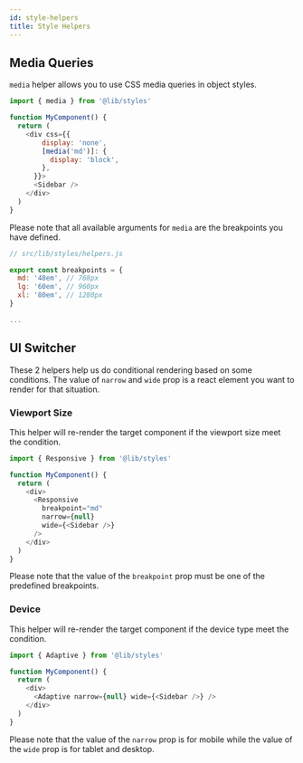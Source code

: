 ```yaml
---
id: style-helpers
title: Style Helpers
---
```


## Media Queries

```media``` helper allows you to use CSS media queries in object styles.

```javascript
import { media } from '@lib/styles'

function MyComponent() {
  return (
    <div css={{
        display: 'none',
        [media('md')]: {
          display: 'block',
        },
      }}>
      <Sidebar />
    </div>
  )
}
```

Please note that all available arguments for ```media``` are the breakpoints you have defined.

```javascript
// src/lib/styles/helpers.js

export const breakpoints = {
  md: '48em', // 768px
  lg: '60em', // 960px
  xl: '80em', // 1280px
}

...
```

## UI Switcher

These 2 helpers help us do conditional rendering based on some conditions. The value of ```narrow``` and ```wide``` prop is a react element you want to render for that situation.

### Viewport Size

This helper will re-render the target component if the viewport size meet the condition. 

```javascript
import { Responsive } from '@lib/styles'

function MyComponent() {
  return (
    <div>
      <Responsive
        breakpoint="md"
        narrow={null}
        wide={<Sidebar />}
      />
    </div>
  )
}
```

Please note that the value of the ```breakpoint``` prop must be one of the predefined breakpoints.

### Device

This helper will re-render the target component if the device type meet the condition.

```javascript
import { Adaptive } from '@lib/styles'

function MyComponent() {
  return (
    <div>
      <Adaptive narrow={null} wide={<Sidebar />} />
    </div>
  )
}
```

Please note that the value of the ```narrow``` prop is for mobile while the value of the ```wide``` prop is for tablet and desktop.
